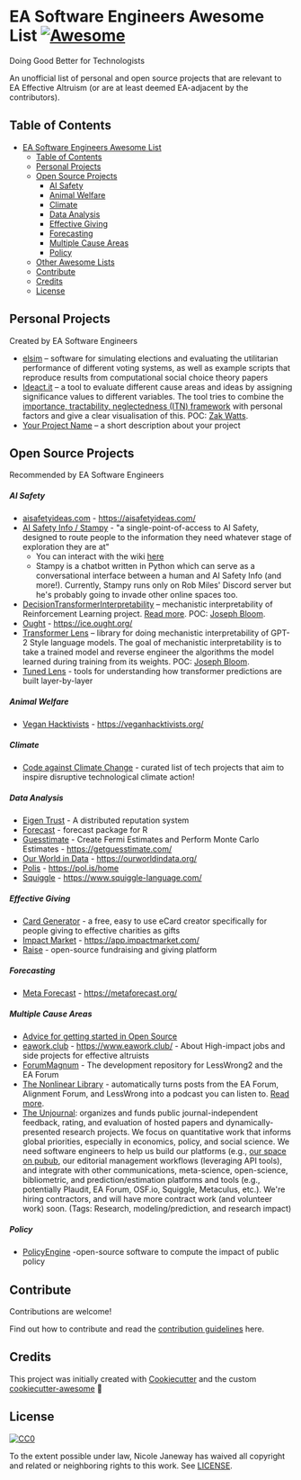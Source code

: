 # EA Software Engineers Awesome List [![Awesome][awesome-badge]][awesome-link]

Doing Good Better for Technologists

An unofficial list of personal and open source projects that are relevant to EA Effective Altruism (or are at least deemed EA-adjacent by the contributors).

## Table of Contents

- [EA Software Engineers Awesome List ](#ea-software-engineers-awesome-list-)
  - [Table of Contents](#table-of-contents)
  - [Personal Projects](#personal-projects)
  - [Open Source Projects](#open-source-projects)
    - [AI Safety](#ai-safety)
    - [Animal Welfare](#animal-welfare)
    - [Climate](#climate)
    - [Data Analysis](#data-analysis)
    - [Effective Giving](#effective-giving)
    - [Forecasting](#forecasting)
    - [Multiple Cause Areas](#multiple-cause-areas)
    - [Policy](#policy)
  - [Other Awesome Lists](#other-awesome-lists)
  - [Contribute](#contribute)
  - [Credits](#credits)
  - [License](#license)


## Personal Projects

Created by EA Software Engineers

- [elsim](https://github.com/endolith/elsim) – software for simulating elections and evaluating the utilitarian performance of different voting systems, as well as example scripts that reproduce results from computational social choice theory papers
- [Ideact.it](https://app.ideact.it/) – a tool to evaluate different cause areas and ideas by assigning significance values to different variables. The tool tries to combine the [importance, tractability, neglectedness (ITN) framework](https://forum.effectivealtruism.org/topics/itn-framework) with personal factors and give a clear visualisation of this. POC: [Zak Watts](https://docs.google.com/presentation/d/1T11dj1I3c23ZMLGWL-EYZVVJkgOv9coNR1355MWojOA/edit#slide=id.g200427df15d_1_0).
- [Your Project Name]() – a short description about your project

## Open Source Projects

Recommended by EA Software Engineers

##### AI Safety

- [aisafetyideas.com](https://github.com/apartresearch/aisafetyideas) - https://aisafetyideas.com/
- [AI Safety Info / Stampy](https://github.com/StampyAI/) - "a single-point-of-access to AI Safety, designed to route people to the information they need whatever stage of exploration they are at"
  - You can interact with the wiki [here](https://aisafety.info/)
  - Stampy is a chatbot written in Python which can serve as a conversational interface between a human and AI Safety Info (and more!). Currently, Stampy runs only on Rob Miles' Discord server but he's probably going to invade other online spaces too.
- [DecisionTransformerInterpretability](https://github.com/jbloomAus/DecisionTransformerInterpretability) – mechanistic interpretability of Reinforcement Learning project. [Read more](https://www.lesswrong.com/posts/bBuBDJBYHt39Q5zZy/decision-transformer-interpretability). POC: [Joseph Bloom](https://github.com/jbloomAus).
- [Ought](https://github.com/oughtinc/ice) - https://ice.ought.org/ 
- [Transformer Lens](https://github.com/neelnanda-io/TransformerLens) – library for doing mechanistic interpretability of GPT-2 Style language models. The goal of mechanistic interpretability is to take a trained model and reverse engineer the algorithms the model learned during training from its weights. POC: [Joseph Bloom](https://github.com/jbloomAus).
- [Tuned Lens](https://github.com/AlignmentResearch/tuned-lens) - tools for understanding how transformer predictions are built layer-by-layer

##### Animal Welfare

- [Vegan Hacktivists](https://github.com/veganhacktivists/veganhacktivists) - https://veganhacktivists.org/

##### Climate

- [Code against Climate Change](https://github.com/climateaction-tech/code-against-climate-change) - curated list of tech projects that aim to inspire disruptive technological climate action!

##### Data Analysis

- [Eigen Trust](https://github.com/eigen-trust/protocol) - A distributed reputation system
- [Forecast](https://github.com/robjhyndman/forecast) - forecast package for R
- [Guesstimate](https://github.com/getguesstimate/guesstimate-app) - Create Fermi Estimates and Perform Monte Carlo Estimates - https://getguesstimate.com/
- [Our World in Data](https://github.com/owid/owid-grapher/) - https://ourworldindata.org/
- [Polis](https://github.com/compdemocracy/polis) - https://pol.is/home
- [Squiggle](https://github.com/quantified-uncertainty/squiggle) - https://www.squiggle-language.com/

  
##### Effective Giving

- [Card Generator](https://github.com/TLYCS/Card_Generator) - a free, easy to use eCard creator specifically for people giving to effective charities as gifts
- [Impact Market](https://github.com/impactMarket/app) - https://app.impactmarket.com/
- [Raise](http://github.com/raisenational/raise) - open-source fundraising and giving platform

##### Forecasting

- [Meta Forecast](https://github.com/quantified-uncertainty/metaforecast) - https://metaforecast.org/

##### Multiple Cause Areas

- [Advice for getting started in Open Source](https://gist.github.com/NicoleJaneway/45069ea3ec808c5507d0e69282976457)
- [eawork.club](https://github.com/henryaj/ea-work-club) - https://www.eawork.club/ - About
High-impact jobs and side projects for effective altruists
- [ForumMagnum](https://github.com/ForumMagnum/ForumMagnum) - The development repository for LessWrong2 and the EA Forum
- [The Nonlinear Library](https://github.com/Nonlinear-EA/The-Nonlinear-Library) - automatically turns posts from the EA Forum, Alignment Forum, and LessWrong into a podcast you can listen to. [Read more](https://forum.effectivealtruism.org/posts/JTZTBienqWEAjGDRv/listen-to-more-ea-content-with-the-nonlinear-library).
- [The Unjournal](https://unjournal.org): organizes and funds public journal-independent feedback, rating, and evaluation of hosted papers and dynamically-presented research projects. We focus on quantitative work that informs global priorities, especially in economics, policy, and social science. We need software engineers to help us build our platforms (e.g., [our space on pubub](https://unjournal.pubpub.org/), our editorial management workflows (leveraging API tools), and integrate with other communications, meta-science, open-science, bibliometric, and prediction/estimation platforms and tools (e.g., potentially Plaudit, EA Forum, OSF.io, Squiggle, Metaculus, etc.).  We're hiring contractors, and will have more contract work (and volunteer work) soon. (Tags: Research, modeling/prediction, and research impact)

##### Policy

- [PolicyEngine](https://github.com/PolicyEngine) -open-source software to compute the impact of public policy


## Contribute

Contributions are welcome!

Find out how to contribute and read the [contribution guidelines](CONTRIBUTING.md) here.

## Credits

This project was initially created with [Cookiecutter][cookiecutter] and the custom [cookiecutter-awesome][cookiecutter-awesome] :cookie:

## License

[![CC0][cc0-badge]][cc0-link]

To the extent possible under law, Nicole Janeway has waived all copyright
and related or neighboring rights to this work. See [LICENSE](LICENSE).

[awesome-badge]: https://cdn.rawgit.com/sindresorhus/awesome/d7305f38d29fed78fa85652e3a63e154dd8e8829/media/badge.svg
[awesome-link]: https://github.com/sindresorhus/awesome
[cc0-badge]: http://mirrors.creativecommons.org/presskit/buttons/88x31/svg/cc-zero.svg
[cc0-link]: https://creativecommons.org/publicdomain/zero/1.0/
[cookiecutter]: https://github.com/audreyr/cookiecutter
[cookiecutter-awesome]: https://github.com/moodule/cookiecutter-git
